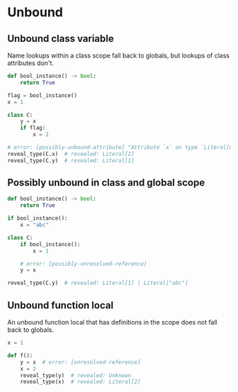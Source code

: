# Unbound

## Unbound class variable

Name lookups within a class scope fall back to globals, but lookups of class attributes don't.

```py
def bool_instance() -> bool:
    return True

flag = bool_instance()
x = 1

class C:
    y = x
    if flag:
        x = 2

# error: [possibly-unbound-attribute] "Attribute `x` on type `Literal[C]` is possibly unbound"
reveal_type(C.x)  # revealed: Literal[2]
reveal_type(C.y)  # revealed: Literal[1]
```

## Possibly unbound in class and global scope

```py
def bool_instance() -> bool:
    return True

if bool_instance():
    x = "abc"

class C:
    if bool_instance():
        x = 1

    # error: [possibly-unresolved-reference]
    y = x

reveal_type(C.y)  # revealed: Literal[1] | Literal["abc"]
```

## Unbound function local

An unbound function local that has definitions in the scope does not fall back to globals.

```py
x = 1

def f():
    y = x  # error: [unresolved-reference]
    x = 2
    reveal_type(y)  # revealed: Unknown
    reveal_type(x)  # revealed: Literal[2]
```

